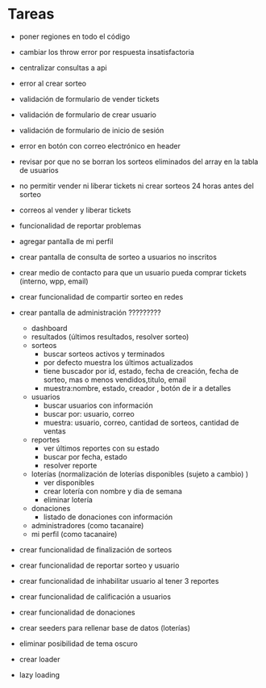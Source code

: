 # Tareas

- poner regiones en todo el código
- cambiar los throw error por respuesta insatisfactoria
- centralizar consultas a api
- error al crear sorteo
- validación de formulario de vender tickets
- validación de formulario de crear usuario
- validación de formulario de inicio de sesión
- error en botón con correo electrónico en header
- revisar por que no se borran los sorteos eliminados del array en la tabla de usuarios
- no permitir vender ni liberar tickets ni crear sorteos 24 horas antes del sorteo
- correos al vender y liberar tickets
- funcionalidad de reportar problemas
- agregar pantalla de mi perfil
- crear pantalla de consulta de sorteo a usuarios no inscritos
- crear medio de contacto para que un usuario pueda comprar tickets (interno, wpp, email)
- crear funcionalidad de compartir sorteo en redes

- crear pantalla de administración ?????????

  - dashboard
  - resultados (últimos resultados, resolver sorteo)
  - sorteos
    - buscar sorteos activos y terminados
    - por defecto muestra los últimos actualizados
    - tiene buscador por id, estado, fecha de creación, fecha de sorteo, mas o menos vendidos,titulo, email
    - muestra:nombre, estado, creador , botón de ir a detalles
  - usuarios
    - buscar usuarios con información
    - buscar por: usuario, correo
    - muestra: usuario, correo, cantidad de sorteos, cantidad de ventas
  - reportes
    - ver últimos reportes con su estado
    - buscar por fecha, estado
    - resolver reporte
  - loterías (normalización de loterías disponibles (sujeto a cambio) )
    - ver disponibles
    - crear lotería con nombre y dia de semana
    - eliminar lotería
  - donaciones
    - listado de donaciones con información
  - administradores (como tacanaire)
  - mi perfil (como tacanaire)

- crear funcionalidad de finalización de sorteos
- crear funcionalidad de reportar sorteo y usuario
- crear funcionalidad de inhabilitar usuario al tener 3 reportes
- crear funcionalidad de calificación a usuarios
- crear funcionalidad de donaciones
- crear seeders para rellenar base de datos (loterías)
- eliminar posibilidad de tema oscuro
- crear loader
- lazy loading

